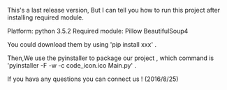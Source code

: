 

This's a last release version,
But I can tell you how to run this project after installing required module.

Platform:
	python 3.5.2
Required module:
	Pillow
	BeautifulSoup4
	
You could download them by using 'pip install xxx' .

Then,We use the pyinstaller to package our project , 
which command is 'pyinstaller -F -w -c code_icon.ico Main.py' .


If you hava any questions you can connect us ! (2016/8/25)

